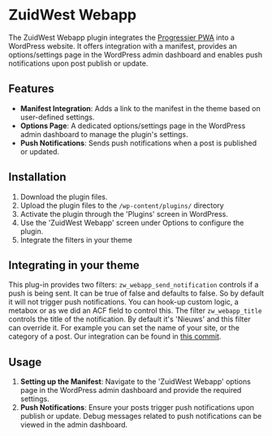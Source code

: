 # ZuidWest Webapp

The ZuidWest Webapp plugin integrates the [Progressier PWA](https://progressier.com/) into a WordPress website. It offers integration with a manifest, provides an options/settings page in the WordPress admin dashboard and enables push notifications upon post publish or update.

## Features

- **Manifest Integration**: Adds a link to the manifest in the theme based on user-defined settings.
- **Options Page**: A dedicated options/settings page in the WordPress admin dashboard to manage the plugin's settings.
- **Push Notifications**: Sends push notifications when a post is published or updated.

## Installation

1. Download the plugin files.
2. Upload the plugin files to the `/wp-content/plugins/` directory
3. Activate the plugin through the 'Plugins' screen in WordPress.
4. Use the 'ZuidWest Webapp' screen under Options to configure the plugin.
5. Integrate the filters in your theme

## Integrating in your theme

This plug-in provides two filters: `zw_webapp_send_notification` controls if a push is being sent. It can be true of false and defaults to false. So by default it will not trigger push notifications. You can hook-up custom logic, a metabox or as we did an ACF field to control this. The filter `zw_webapp_title` controls the title of the notification. By default it's 'Nieuws' and this filter can override it. For example you can set the name of your site, or the category of a post. Our integration can be found in [this commit](https://github.com/oszuidwest/streekomroep-wp/commit/2f47ef4d259b3826b7643653cb47a567833cd73a).

## Usage

1. **Setting up the Manifest**: Navigate to the 'ZuidWest Webapp' options page in the WordPress admin dashboard and provide the required settings.
2. **Push Notifications**: Ensure your posts trigger push notifications upon publish or update. Debug messages related to push notifications can be viewed in the admin dashboard.
